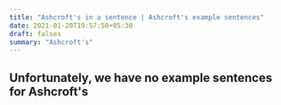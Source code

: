```yaml
---
title: "Ashcroft's in a sentence | Ashcroft's example sentences"
date: 2021-01-20T19:57:50+05:30
draft: falses
summary: "Ashcroft's"
---
```

## Unfortunately, we have no example sentences for Ashcroft's                 
